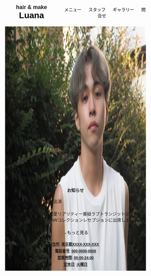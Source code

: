 <!DOCTYPE html>
<html lang="ja">
<head>
    <meta charset="UTF-8">
    <meta name="viewport" content="width=device-width, initial-scale=1.0">
    <title>hair & make Luana</title>
    <link rel="stylesheet" href="luana-website-styles.css">
    <style>
        body, html {
            margin: 0;
            padding: 0;
            font-family: Arial, sans-serif;
            font-size: 14px;
        }
        .container {
            max-width: 1000px;
            margin: 0 auto;
            padding: 20px;
        }
        header {
            display: flex;
            justify-content: space-between;
            align-items: center;
            margin-bottom: 20px;
        }
        .logo {
            font-size: 18px;
            font-weight: bold;
        }
        .logo span {
            font-size: 28px;
            color: #000;
        }
        nav a {
            margin-left: 20px;
            text-decoration: none;
            color: #000;
        }
        .main-image {
            width: 100%;
            height: 500px;
            background-color: #f0f0f0;
            margin-bottom: 20px;
        }
        .news-container {
            border: 1px solid #000;
            margin-bottom: 10px;
        }
        .news-header {
            text-align: center;
            font-weight: bold;
            padding: 5px 0;
            border-bottom: 1px solid #000;
        }
        .news-content {
            padding: 0;
        }
        .news-item {
            padding: 10px;
        }
        .news-item:not(:last-child) {
            border-bottom: 1px solid #000;
        }
        .more-link {
            text-align: center;
            margin-top: 5px;
        }
        .more-link a {
            color: #000;
            text-decoration: none;
        }
        footer {
            margin-top: 20px;
            text-align: center;
            font-size: 12px;
        }
        footer p {
            margin: 5px 0;
        }
        footer span {
            text-decoration: underline;
            font-weight: bold;
        }
    </style>
</head>
<body>
    <div class="container">
        <header>
            <div class="logo">hair & make <span>Luana</span></div>
            <nav>
                <a href="#">メニュー</a>
                <a href="#">スタッフ</a>
                <a href="#">ギャラリー</a>
                <a href="#">問合せ</a>
            </nav>
        </header>
        <main>
            <main>
                <div class="main-image">
                    <img src="sample4.jpg" width="1000" height="800">
                </div>                
            </main>            
            <div class="news-container">
                <div class="news-header">お知らせ</div>
                <div class="news-content">
                    <div class="news-item">→当社ヘアモデルのCM出演</div>
                    <div class="news-item">→Amazon Prime人気恋愛リアリティー番組ラブトランジット出演カップルにご招待いただきAWコレクションレセプションに出席しました。</div>
                </div>
            </div>
            <div class="more-link">
                <a href="#">→もっと見る</a>
            </div>
        </main>
        <footer>
            <p><span>住所</span>: <span>東京都XXXX-XXX-XXX</span></p>
            <p><span>電話番号</span>: <span>000-0000-0000</span></p>
            <p><span>営業時間</span>: <span>00:00-24:00</span></p>
            <p><span>定休日</span>: <span>火曜日</span></p>
        </footer>
    </div>
</body>
</html>
